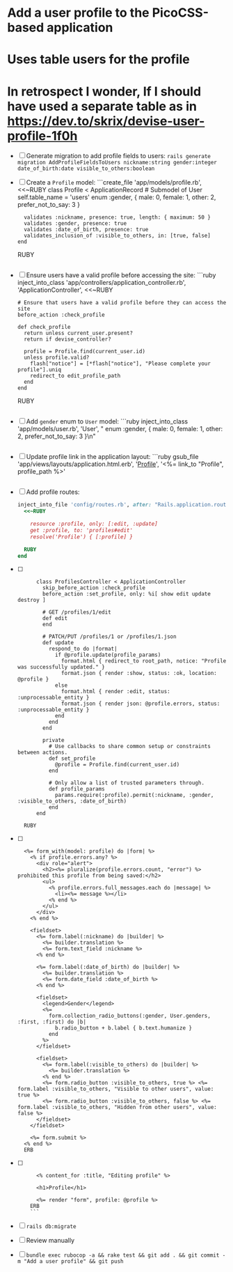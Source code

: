 # Add a user profile to the PicoCSS-based application
# Uses table users for the profile
# In retrospect I wonder, If I should have used a separate table as in https://dev.to/skrix/devise-user-profile-1f0h

- [ ] Generate migration to add profile fields to users: `rails generate migration AddProfileFieldsToUsers nickname:string gender:integer date_of_birth:date visible_to_others:boolean`

- [ ] Create a `Profile` model: ```create_file 'app/models/profile.rb', <<~RUBY
      class Profile < ApplicationRecord
        # Submodel of User
        self.table_name = 'users'
        enum :gender, { male: 0, female: 1, other: 2, prefer_not_to_say: 3 }
        
        validates :nickname, presence: true, length: { maximum: 50 }
        validates :gender, presence: true
        validates :date_of_birth, presence: true
        validates_inclusion_of :visible_to_others, in: [true, false]
      end
    RUBY
    ```

- [ ] Ensure users have a valid profile before accessing the site: ```ruby
    inject_into_class 'app/controllers/application_controller.rb', 'ApplicationController', <<~RUBY

      # Ensure that users have a valid profile before they can access the site
      before_action :check_profile

      def check_profile
        return unless current_user.present?
        return if devise_controller?

        profile = Profile.find(current_user.id)
        unless profile.valid?
          flash["notice"] = [*flash["notice"], "Please complete your profile"].uniq
          redirect_to edit_profile_path
        end
      end
    RUBY
    ```

- [ ] Add `gender` enum to `User` model: ```ruby
    inject_into_class 'app/models/user.rb', 'User', "  enum :gender, { male: 0, female: 1, other: 2, prefer_not_to_say: 3 }\n"
    ```

- [ ] Update profile link in the application layout: ```ruby
    gsub_file 'app/views/layouts/application.html.erb', '<a href="#">Profile</a>', '<%= link_to "Profile", profile_path %>'
    ```

- [ ] Add profile routes:
    ```ruby
    inject_into_file 'config/routes.rb', after: "Rails.application.routes.draw do\n" do
      <<~RUBY

        resource :profile, only: [:edit, :update]
        get :profile, to: 'profiles#edit'
        resolve('Profile') { [:profile] }

      RUBY
    end
    ```

- [ ] ```create_file 'app/controllers/profiles_controller.rb', <<~RUBY
        class ProfilesController < ApplicationController
          skip_before_action :check_profile
          before_action :set_profile, only: %i[ show edit update destroy ]

          # GET /profiles/1/edit
          def edit
          end

          # PATCH/PUT /profiles/1 or /profiles/1.json
          def update
            respond_to do |format|
              if @profile.update(profile_params)
                format.html { redirect_to root_path, notice: "Profile was successfully updated." }
                format.json { render :show, status: :ok, location: @profile }
              else
                format.html { render :edit, status: :unprocessable_entity }
                format.json { render json: @profile.errors, status: :unprocessable_entity }
              end
            end
          end

          private
            # Use callbacks to share common setup or constraints between actions.
            def set_profile
              @profile = Profile.find(current_user.id)
            end

            # Only allow a list of trusted parameters through.
            def profile_params
              params.require(:profile).permit(:nickname, :gender, :visible_to_others, :date_of_birth)
            end
        end

    RUBY
    ```

- [ ] ```create_file 'app/views/profiles/_form.html.erb', <<~ERB
    <%= form_with(model: profile) do |form| %>
      <% if profile.errors.any? %>
        <div role="alert">
          <h2><%= pluralize(profile.errors.count, "error") %> prohibited this profile from being saved:</h2>
          <ul>
            <% profile.errors.full_messages.each do |message| %>
              <li><%= message %></li>
            <% end %>
          </ul>
        </div>
      <% end %>

      <fieldset>
        <%= form.label(:nickname) do |builder| %>
          <%= builder.translation %>
          <%= form.text_field :nickname %>
        <% end %>

        <%= form.label(:date_of_birth) do |builder| %>
          <%= builder.translation %>
          <%= form.date_field :date_of_birth %>
        <% end %>

        <fieldset>
          <legend>Gender</legend>
          <%= 
            form.collection_radio_buttons(:gender, User.genders, :first, :first) do |b| 
              b.radio_button + b.label { b.text.humanize }
            end 
          %>
        </fieldset>

        <fieldset>
          <%= form.label(:visible_to_others) do |builder| %>
            <%= builder.translation %>
          <% end %>      
          <%= form.radio_button :visible_to_others, true %> <%= form.label :visible_to_others, "Visible to other users", value: true %>
          <%= form.radio_button :visible_to_others, false %> <%= form.label :visible_to_others, "Hidden from other users", value: false %>
        </fieldset>
      </fieldset>

      <%= form.submit %>
    <% end %>
    ERB
    ```

- [ ] ```create_file 'app/views/profiles/edit.html.erb', <<~ERB
        <% content_for :title, "Editing profile" %>

        <h1>Profile</h1>

        <%= render "form", profile: @profile %>
      ERB
      ```

- [ ] `rails db:migrate`
- [ ] Review manually
- [ ] `bundle exec rubocop -a && rake test && git add . && git commit -m "Add a user profile" && git push`